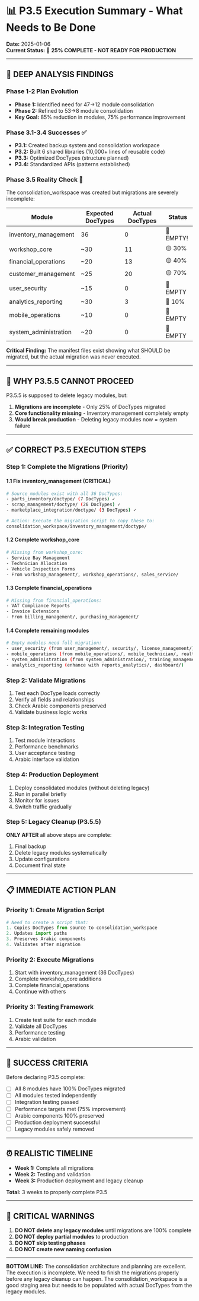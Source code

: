 # 📊 P3.5 Execution Summary - What Needs to Be Done

**Date:** 2025-01-06  
**Current Status:** 🔴 **25% COMPLETE - NOT READY FOR PRODUCTION**

---

## 🎯 **DEEP ANALYSIS FINDINGS**

### **Phase 1-2 Plan Evolution**
- **Phase 1:** Identified need for 47→12 module consolidation
- **Phase 2:** Refined to 53→8 module consolidation
- **Key Goal:** 85% reduction in modules, 75% performance improvement

### **Phase 3.1-3.4 Successes** ✅
- **P3.1:** Created backup system and consolidation workspace
- **P3.2:** Built 6 shared libraries (10,000+ lines of reusable code)
- **P3.3:** Optimized DocTypes (structure planned)
- **P3.4:** Standardized APIs (patterns established)

### **Phase 3.5 Reality Check** 🔴
The consolidation_workspace was created but migrations are severely incomplete:

| Module | Expected DocTypes | Actual DocTypes | Status |
|--------|------------------|-----------------|---------|
| inventory_management | 36 | 0 | 🔴 EMPTY! |
| workshop_core | ~30 | 11 | 🟡 30% |
| financial_operations | ~20 | 13 | 🟡 40% |
| customer_management | ~25 | 20 | 🟡 70% |
| user_security | ~15 | 0 | 🔴 EMPTY |
| analytics_reporting | ~30 | 3 | 🔴 10% |
| mobile_operations | ~10 | 0 | 🔴 EMPTY |
| system_administration | ~20 | 0 | 🔴 EMPTY |

**Critical Finding:** The manifest files exist showing what SHOULD be migrated, but the actual migration was never executed.

---

## 🚨 **WHY P3.5.5 CANNOT PROCEED**

P3.5.5 is supposed to delete legacy modules, but:
1. **Migrations are incomplete** - Only 25% of DocTypes migrated
2. **Core functionality missing** - Inventory management completely empty
3. **Would break production** - Deleting legacy modules now = system failure

---

## ✅ **CORRECT P3.5 EXECUTION STEPS**

### **Step 1: Complete the Migrations (Priority)**

#### **1.1 Fix inventory_management (CRITICAL)**
```bash
# Source modules exist with all 36 DocTypes:
- parts_inventory/doctype/ (7 DocTypes) ✓
- scrap_management/doctype/ (26 DocTypes) ✓  
- marketplace_integration/doctype/ (3 DocTypes) ✓

# Action: Execute the migration script to copy these to:
consolidation_workspace/inventory_management/doctype/
```

#### **1.2 Complete workshop_core**
```bash
# Missing from workshop_core:
- Service Bay Management
- Technician Allocation  
- Vehicle Inspection Forms
- From workshop_management/, workshop_operations/, sales_service/
```

#### **1.3 Complete financial_operations**
```bash
# Missing from financial_operations:
- VAT Compliance Reports
- Invoice Extensions
- From billing_management/, purchasing_management/
```

#### **1.4 Complete remaining modules**
```bash
# Empty modules need full migration:
- user_security (from user_management/, security/, license_management/)
- mobile_operations (from mobile_operations/, mobile_technician/, realtime/)
- system_administration (from system_administration/, training_management/, etc.)
- analytics_reporting (enhance with reports_analytics/, dashboard/)
```

### **Step 2: Validate Migrations**
1. Test each DocType loads correctly
2. Verify all fields and relationships
3. Check Arabic components preserved
4. Validate business logic works

### **Step 3: Integration Testing**
1. Test module interactions
2. Performance benchmarks
3. User acceptance testing
4. Arabic interface validation

### **Step 4: Production Deployment**
1. Deploy consolidated modules (without deleting legacy)
2. Run in parallel briefly
3. Monitor for issues
4. Switch traffic gradually

### **Step 5: Legacy Cleanup (P3.5.5)**
**ONLY AFTER** all above steps are complete:
1. Final backup
2. Delete legacy modules systematically
3. Update configurations
4. Document final state

---

## 📋 **IMMEDIATE ACTION PLAN**

### **Priority 1: Create Migration Script**
```python
# Need to create a script that:
1. Copies DocTypes from source to consolidation_workspace
2. Updates import paths
3. Preserves Arabic components
4. Validates after migration
```

### **Priority 2: Execute Migrations**
1. Start with inventory_management (36 DocTypes)
2. Complete workshop_core additions
3. Complete financial_operations
4. Continue with others

### **Priority 3: Testing Framework**
1. Create test suite for each module
2. Validate all DocTypes
3. Performance testing
4. Arabic validation

---

## 🎯 **SUCCESS CRITERIA**

Before declaring P3.5 complete:
- [ ] All 8 modules have 100% DocTypes migrated
- [ ] All modules tested independently
- [ ] Integration testing passed
- [ ] Performance targets met (75% improvement)
- [ ] Arabic components 100% preserved
- [ ] Production deployment successful
- [ ] Legacy modules safely removed

---

## ⏰ **REALISTIC TIMELINE**

- **Week 1:** Complete all migrations
- **Week 2:** Testing and validation
- **Week 3:** Production deployment and legacy cleanup

**Total:** 3 weeks to properly complete P3.5

---

## 🚫 **CRITICAL WARNINGS**

1. **DO NOT delete any legacy modules** until migrations are 100% complete
2. **DO NOT deploy partial modules** to production
3. **DO NOT skip testing phases**
4. **DO NOT create new naming confusion**

---

**BOTTOM LINE:** The consolidation architecture and planning are excellent. The execution is incomplete. We need to finish the migrations properly before any legacy cleanup can happen. The consolidation_workspace is a good staging area but needs to be populated with actual DocTypes from the legacy modules.